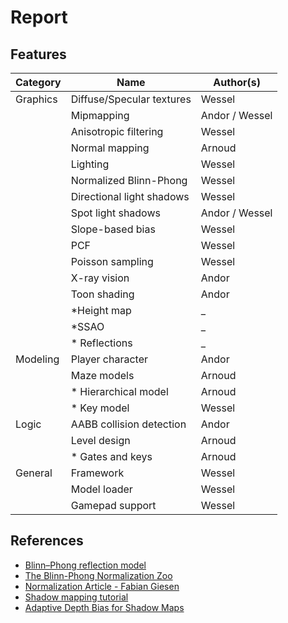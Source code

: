 # Report

## Features

| Category | Name                      | Author(s)      |
| -------- | ------------------------- | -------------- |
| Graphics | Diffuse/Specular textures | Wessel         |
|          | Mipmapping                | Andor / Wessel |
|          | Anisotropic filtering     | Wessel         |
|          | Normal mapping            | Arnoud         |
|          | Lighting                  | Wessel         |
|          | Normalized Blinn-Phong    | Wessel         |
|          | Directional light shadows | Wessel         |
|          | Spot light shadows        | Andor / Wessel |
|          | Slope-based bias          | Wessel         |
|          | PCF                       | Wessel         |
|          | Poisson sampling          | Wessel         |
|          | X-ray vision              | Andor          |
|          | Toon shading              | Andor          |
|          | *Height map               | _              |
|          | *SSAO                     | _              |
|          | * Reflections             | _              |
| Modeling | Player character          | Andor          |
|          | Maze models               | Arnoud         |
|          | * Hierarchical model      | Arnoud         |
|          | * Key model               | Wessel         |
| Logic    | AABB collision detection  | Andor          |
|          | Level design              | Arnoud         |
|          | * Gates and keys          | Arnoud         |
| General  | Framework                 | Wessel         |
|          | Model loader              | Wessel         |
|          | Gamepad support           | Wessel         |

## References

- [Blinn–Phong reflection model](https://en.wikipedia.org/wiki/Blinn%E2%80%93Phong_reflection_model)
- [The Blinn-Phong Normalization Zoo](http://www.thetenthplanet.de/archives/255)
- [Normalization Article - Fabian Giesen](http://www.farbrausch.de/~fg/stuff/phong.pdf)
- [Shadow mapping tutorial](http://www.opengl-tutorial.org/intermediate-tutorials/tutorial-16-shadow-mapping/)
- [Adaptive Depth Bias for Shadow Maps](http://jcgt.org/published/0003/04/08/paper-lowres.pdf)
